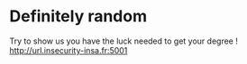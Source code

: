 # Definitely random

Try to show us you have the luck needed to get your degree !
http://url.insecurity-insa.fr:5001
